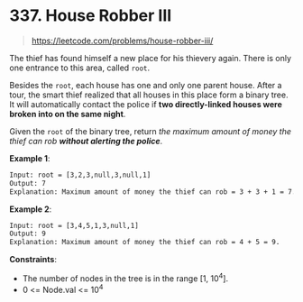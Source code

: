 # 337. House Robber III

> <https://leetcode.com/problems/house-robber-iii/>

The thief has found himself a new place for his thievery again. There is only
one entrance to this area, called `root`.

Besides the `root`, each house has one and only one parent house. After a tour,
the smart thief realized that all houses in this place form a binary tree. It
will automatically contact the police if **two directly-linked houses were
broken into on the same night**.

Given the `root` of the binary tree, return *the maximum amount of money the
thief can rob **without alerting the police***.

**Example 1**:

```txt
Input: root = [3,2,3,null,3,null,1]
Output: 7
Explanation: Maximum amount of money the thief can rob = 3 + 3 + 1 = 7.
```

**Example 2**:

```txt
Input: root = [3,4,5,1,3,null,1]
Output: 9
Explanation: Maximum amount of money the thief can rob = 4 + 5 = 9.
```

**Constraints**:

- The number of nodes in the tree is in the range [1, $10^4$].
- 0 <= Node.val <= $10^4$
